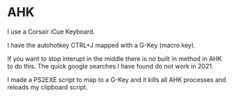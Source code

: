 # AHK

I use a Corsair iCue Keyboard.

I have the autohotkey CTRL+J mapped with a G-Key (macro key).

If you want to stop interupt in the middle there is no built in method in AHK to do this. The quick google searches I have found do not work in 2021. 

I made a PS2EXE script to map to a G-Key and it kills all AHK processes and reloads my clipboard script. 
